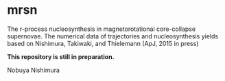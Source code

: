 # mrsn
The r-process nucleosynthesis in magnetorotational core-collapse supernovae. The numerical data of trajectories and nucleosynthesis yields based on Nishimura, Takiwaki, and Thielemann (ApJ, 2015 in press)

**This repository is still in preparation.**

Nobuya Nishimura
